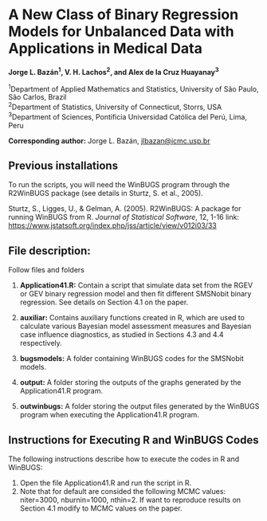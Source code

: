 # A New Class of Binary Regression Models for Unbalanced Data with Applications in Medical Data

**Jorge L. Bazán<sup>1</sup>, V. H. Lachos<sup>2</sup>, and Alex de la Cruz Huayanay<sup>3</sup>**

<sup>1</sup>Department of Applied Mathematics and Statistics, University of São Paulo, São Carlos, Brazil  
<sup>2</sup>Department of Statistics, University of Connecticut, Storrs, USA  
<sup>3</sup>Department of Sciences, Pontificia Universidad Católica del Perú, Lima, Peru

**Corresponding author:** Jorge L. Bazán, jlbazan@icmc.usp.br


## Previous installations

To run the scripts, you will need the WinBUGS program through the R2WinBUGS package (see details in Sturtz, S. et al., 2005).

Sturtz, S., Ligges, U., & Gelman, A. (2005). R2WinBUGS: A package for running WinBUGS from R. *Journal of Statistical Software*, 12, 1-16
link: https://www.jstatsoft.org/index.php/jss/article/view/v012i03/33


## File description:

Follow files and folders

1. **Application41.R:** Contain a script that simulate data set from the RGEV or GEV binary regression model and then fit different SMSNobit binary regression. See details on Section 4.1 on the paper.

2. **auxiliar:** Contains auxiliary functions created in R, which are used to calculate various Bayesian model assessment measures and Bayesian case influence diagnostics, as studied in Sections 4.3 and 4.4 respectively.

3. **bugsmodels:** A folder containing WinBUGS codes for the SMSNobit models.

4. **output:** A folder storing the outputs of the graphs generated by the Application41.R program.

5. **outwinbugs:** A folder storing the output files generated by the WinBUGS program when executing the Application41.R program.


## Instructions for Executing R and WinBUGS Codes

The following instructions describe how to execute the codes in R and WinBUGS:

1. Open the file Application41.R and run the script in R.
3. Note that for default are consided the following MCMC values: niter=3000, nburnin=1000, nthin=2.
If want to reproduce results on Section 4.1 modify to MCMC values on the paper.
